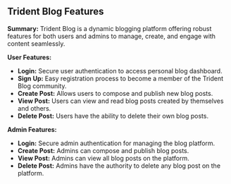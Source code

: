 ## Trident Blog Features

**Summary:**
Trident Blog is a dynamic blogging platform offering robust features for both users and admins to manage, create, and engage with content seamlessly.

**User Features:**
- **Login:** Secure user authentication to access personal blog dashboard.
- **Sign Up:** Easy registration process to become a member of the Trident Blog community.
- **Create Post:** Allows users to compose and publish new blog posts.
- **View Post:** Users can view and read blog posts created by themselves and others.
- **Delete Post:** Users have the ability to delete their own blog posts.

**Admin Features:**
- **Login:** Secure admin authentication for managing the blog platform.
- **Create Post:** Admins can compose and publish blog posts.
- **View Post:** Admins can view all blog posts on the platform.
- **Delete Post:** Admins have the authority to delete any blog post on the platform.
